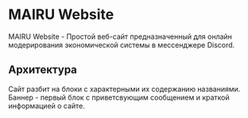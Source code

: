 # MAIRU Website

MAIRU Website - Простой веб-сайт предназначенный для онлайн модерирования экономической системы в мессенджере Discord. 

## Архитектура

Сайт разбит на блоки с характерными их содержанию названиями. Баннер - первый блок с приветсвующим сообщением и краткой информацией о сайте.